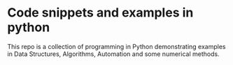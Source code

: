 # Code snippets and examples in python
This repo is a collection of programming in Python demonstrating examples in Data Structures, Algorithms, Automation and some numerical methods. 
